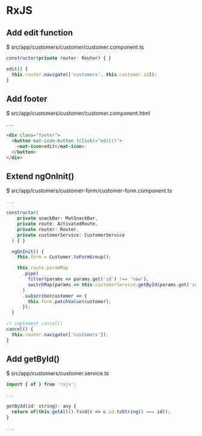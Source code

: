 # RxJS
## Add edit function

$ src/app/customers/customer/customer.component.ts

```javascript
constructor(private router: Router) { }

edit() {
  this.router.navigate(['customers', this.customer.id]);
}
```

## Add footer

$ src/app/customers/customer/customer.component.html

```html
...

<div class="footer">
  <button mat-icon-button (click)="edit()">
    <mat-icon>edit</mat-icon>
  </button>
</div>
```

## Extend ngOnInit()

$ src/app/customers/customer-form/customer-form.component.ts

```javascript
...

constructor(
    private snackBar: MatSnackBar,
    private route: ActivatedRoute,
    private router: Router,
    private customerService: CustomerService
  ) { }

  ngOnInit() {
    this.form = Customer.toFormGroup();

    this.route.paramMap
      .pipe(
        filter(params => params.get('id') !== 'new'),
        switchMap(params => this.customerService.getById(params.get('id')))
      )
      .subscribe(customer => {
        this.form.patchValue(customer);
      });
  }

// implement cancel()
cancel() {
  this.router.navigate(['customers']);
}
```

## Add getById()

$ src/app/customers/customer.service.ts

```javascript
import { of } from 'rxjs';

...

getById(id: string): any {
  return of(this.getAll().find(c => c.id.toString() === id));
}

...
```
